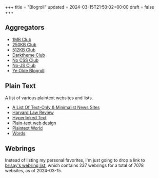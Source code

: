+++
title = "Blogroll"
updated = 2024-03-15T21:50:02+00:00
draft = false
+++

## Aggregators

- [1MB Club](https://1mb.club/)
- [250KB Club](https://250kb.club/)
- [512KB Club](https://512kb.club/)
- [Darktheme Club](https://darktheme.club/)
- [No CSS Club](https://nocss.club/)
- [No-JS Club](https://no-js.club/)
- [Ye Olde Blogroll](https://blogroll.org/)

## Plain Text

A list of various plaintext websites and lists.

- [A List Of Text-Only & Minimalist News Sites](https://greycoder.com/a-list-of-text-only-new-sites/)
- [Harvard Law Review](https://harvardlawreview.org/)
- [Hyperlinked Text](https://sjmulder.nl/en/textonly.html)
- [Plain-text web design](https://medium.com/@letsworkshop/plain-text-web-design-a78ccaf9dbc0)
- [Plaintext World](https://plaintextworld.com/)
- [Words](https://justinjackson.ca/words.html)

## Webrings

Instead of listing my personal favorites, I'm just going to drop a link to
[brisay's webring list](https://brisray.com/web/webring-list.htm), which
contains 237 webrings for a total of 7078 websites, as of 2024-03-15.

